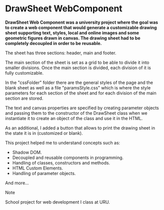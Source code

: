 # DrawSheet WebComponent

**DrawSheet Web Component was a university project where the goal was to create a web component that would generate a customizable drawing sheet supporting text, styles, local and online images and some geometric figures drawn in canvas. The drawing sheet had to be completely decoupled in order to be reusable.**

The sheet has three sections: header, main and footer.

The main section of the sheet is set as a grid to be able to divide it into smaller divisions. 
Once the main section is divided, each division of it is fully customizable.

In the "cssFolder" folder there are the general styles of the page and the blank sheet as well as a file "paramsStyle.css" which is where the style parameters for each section of the sheet and for each division of the main section are stored. 

The text and canvas properties are specified by creating parameter objects and passing them to the constructor of the DrawSheet class when we instantiate it to create an object of the class and use it in the HTML.

As an additional, I added a button that allows to print the drawing sheet in the state it is in (customized or blank).

This project helped me to understand concepts such as:
- Shadow DOM.
- Decoupled and reusable components in programming.
- Handling of classes, constructors and methods.
- HTML Custom Elements.
- Handling of parameter objects.

And more...

> [!NOTE]
> School project for web development I class at URU.
